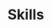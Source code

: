 <script setup>
import SkillsContainer from './components/SkillsContainer.vue'
</script>

# Skills

<SkillsContainer />


